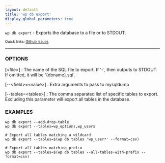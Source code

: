 ```yaml
---
layout: default
title: 'wp db export'
display_global_parameters: true
---
```


`wp db export` - Exports the database to a file or to STDOUT.

<small>Quick links: <a href="https://github.com/wp-cli/wp-cli/issues?q=is%3Aopen+label%3Acommand%3Aexport+sort%3Aupdated-desc">Github issues</a></small>

<hr />

### OPTIONS

[&lt;file&gt;]
: The name of the SQL file to export. If '-', then outputs to STDOUT. If omitted, it will be '{dbname}.sql'.

[\--&lt;field&gt;=&lt;value&gt;]
: Extra arguments to pass to mysqldump

[\--tables=&lt;tables&gt;]
: The comma separated list of specific tables to export. Excluding this parameter will export all tables in the database.

### EXAMPLES

    wp db export --add-drop-table
    wp db export --tables=wp_options,wp_users

    # Export all tables matching a wildcard
    wp db export --tables=$(wp db tables 'wp_user*' --format=csv)

    # Export all tables matching prefix
    wp db export --tables=$(wp db tables --all-tables-with-prefix --format=csv)




